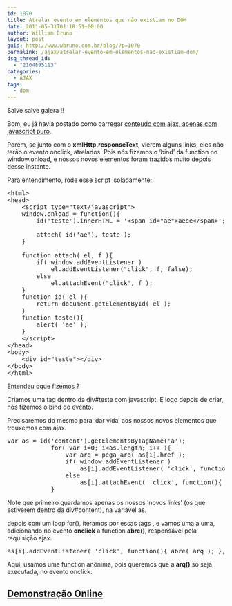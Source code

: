 ```yaml
---
id: 1070
title: Atrelar evento em elementos que não existiam no DOM
date: 2011-05-31T01:18:51+00:00
author: William Bruno
layout: post
guid: http://www.wbruno.com.br/blog/?p=1070
permalink: /ajax/atrelar-evento-em-elementos-nao-existiam-dom/
dsq_thread_id:
  - "2104895113"
categories:
  - AJAX
tags:
  - dom
---
```

Salve salve galera !!

Bom, eu já havia postado como carregar [conteudo com ajax, apenas com javascript puro](http://www.wbruno.com.br/2011/03/11/carregando-conteudo-com-ajax-trocando-url/).

Porém, se junto com o **xmlHttp.responseText**, vierem alguns links, eles não terão o evento onclick, atrelados. Pois nós fizemos o &#8216;bind&#8217; da function no window.onload, e nossos novos elementos foram trazidos muito depois desse instante.
  
<!--more-->

Para entendimento, rode esse script isoladamente:

<pre name="code" class="html">&lt;html>
&lt;head>
	&lt;script type="text/javascript">
	window.onload = function(){
		id('teste').innerHTML = '&lt;span id="ae">aeee&lt;/span>';

		attach( id('ae'), teste );
	}

	function attach( el, f ){
		if( window.addEventListener )
			el.addEventListener("click", f, false);
		else
			el.attachEvent("click", f );
	}
	function id( el ){
		return document.getElementById( el );
	}
	function teste(){
		alert( 'ae' );
	}
	&lt;/script>
&lt;/head>
&lt;body>
	&lt;div id="teste">&lt;/div>
&lt;/body>
&lt;/html>
</pre>

Entendeu oque fizemos ?
  
Criamos uma tag <a> dentro da div#teste com javascript. E logo depois de criar, nos fizemos o bind do evento.

Precisaremos do mesmo para &#8216;dar vida&#8217; aos nossos novos elementos que trouxemos com ajax.

<pre name="code" class="js:firstLine[31]">var as = id('content').getElementsByTagName('a');
			for( var i=0; i&lt;as.length; i++ ){
				var arq = pega_arq( as[i].href );
				if( window.addEventListener )
					as[i].addEventListener( 'click', function(){ abre( arq ); }, false );
				else
					as[i].attachEvent( 'click', function(){ abre( arq ); } );
			}
</pre>

Note que primeiro guardamos apenas os nossos &#8216;novos links&#8217; (os que estiverem dentro da div#content), na variavel as.
  
depois com um loop for(), iteramos por essas tags <a>, e vamos uma a uma, adicionando no evento **onclick** a function **abre()**, responsável pela requisição ajax.

<pre name="code" class="js">as[i].addEventListener( 'click', function(){ abre( arq ); }, false );</pre>

Aqui, usamos uma function anônima, pois queremos que a **arq()** só seja executada, no evento onclick.

## <a href="http://wbruno.com.br/scripts/ajax/" target="_blank">Demonstração Online</a>